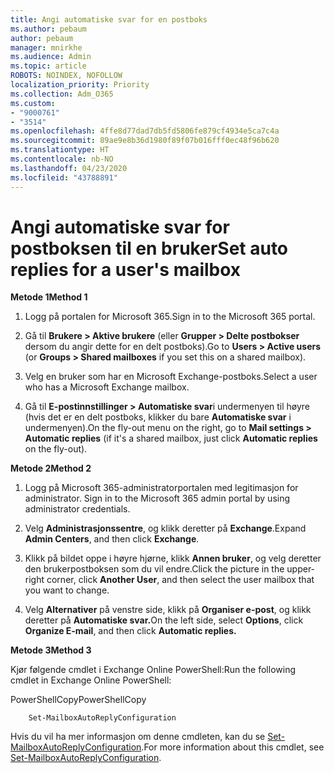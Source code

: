 ```yaml
---
title: Angi automatiske svar for en postboks
ms.author: pebaum
author: pebaum
manager: mnirkhe
ms.audience: Admin
ms.topic: article
ROBOTS: NOINDEX, NOFOLLOW
localization_priority: Priority
ms.collection: Adm_O365
ms.custom:
- "9000761"
- "3514"
ms.openlocfilehash: 4ffe8d77dad7db5fd5806fe879cf4934e5ca7c4a
ms.sourcegitcommit: 89ae9e8b36d1980f89f07b016fff0ec48f96b620
ms.translationtype: HT
ms.contentlocale: nb-NO
ms.lasthandoff: 04/23/2020
ms.locfileid: "43788891"
---
```

# <a name="set-auto-replies-for-a-users-mailbox"></a><span data-ttu-id="799c5-102">Angi automatiske svar for postboksen til en bruker</span><span class="sxs-lookup"><span data-stu-id="799c5-102">Set auto replies for a user's mailbox</span></span>

<span data-ttu-id="799c5-103">**Metode 1**</span><span class="sxs-lookup"><span data-stu-id="799c5-103">**Method 1**</span></span>

1. <span data-ttu-id="799c5-104">Logg på portalen for Microsoft 365.</span><span class="sxs-lookup"><span data-stu-id="799c5-104">Sign in to the Microsoft 365 portal.</span></span>

2. <span data-ttu-id="799c5-105">Gå til **Brukere > Aktive brukere** (eller **Grupper > Delte postbokser** dersom du angir dette for en delt postboks).</span><span class="sxs-lookup"><span data-stu-id="799c5-105">Go to **Users > Active users** (or **Groups > Shared mailboxes** if you set this on a shared mailbox).</span></span>

3. <span data-ttu-id="799c5-106">Velg en bruker som har en Microsoft Exchange-postboks.</span><span class="sxs-lookup"><span data-stu-id="799c5-106">Select a user who has a Microsoft Exchange mailbox.</span></span>

4. <span data-ttu-id="799c5-107">Gå til **E-postinnstillinger > Automatiske svar**i undermenyen til høyre (hvis det er en delt postboks, klikker du bare **Automatiske svar** i undermenyen).</span><span class="sxs-lookup"><span data-stu-id="799c5-107">On the fly-out menu on the right, go to **Mail settings > Automatic replies** (if it's a shared mailbox, just click **Automatic replies** on the fly-out).</span></span>

<span data-ttu-id="799c5-108">**Metode 2**</span><span class="sxs-lookup"><span data-stu-id="799c5-108">**Method 2**</span></span>

1. <span data-ttu-id="799c5-109">Logg på Microsoft 365-administratorportalen med legitimasjon for administrator. </span><span class="sxs-lookup"><span data-stu-id="799c5-109">Sign in to the Microsoft 365 admin portal by using administrator credentials.</span></span>

2. <span data-ttu-id="799c5-110">Velg **Administrasjonssentre**, og klikk deretter på **Exchange**.</span><span class="sxs-lookup"><span data-stu-id="799c5-110">Expand **Admin Centers**, and then click **Exchange**.</span></span>

3. <span data-ttu-id="799c5-111">Klikk på bildet oppe i høyre hjørne, klikk **Annen bruker**, og velg deretter den brukerpostboksen som du vil endre.</span><span class="sxs-lookup"><span data-stu-id="799c5-111">Click the picture in the upper-right corner, click **Another User**, and then select the user mailbox that you want to change.</span></span>

4. <span data-ttu-id="799c5-112">Velg **Alternativer** på venstre side, klikk på **Organiser e-post**, og klikk deretter på **Automatiske svar.**</span><span class="sxs-lookup"><span data-stu-id="799c5-112">On the left side, select **Options**, click **Organize E-mail**, and then click **Automatic replies.**</span></span>

<span data-ttu-id="799c5-113">**Metode 3**</span><span class="sxs-lookup"><span data-stu-id="799c5-113">**Method 3**</span></span>

<span data-ttu-id="799c5-114">Kjør følgende cmdlet i Exchange Online PowerShell:</span><span class="sxs-lookup"><span data-stu-id="799c5-114">Run the following cmdlet in Exchange Online PowerShell:</span></span>

<span data-ttu-id="799c5-115">PowerShellCopy</span><span class="sxs-lookup"><span data-stu-id="799c5-115">PowerShellCopy</span></span>

```
    Set-MailboxAutoReplyConfiguration
```

<span data-ttu-id="799c5-116">Hvis du vil ha mer informasjon om denne cmdleten, kan du se [Set-MailboxAutoReplyConfiguration](https://docs.microsoft.com/powershell/module/exchange/mailboxes/set-mailboxautoreplyconfiguration).</span><span class="sxs-lookup"><span data-stu-id="799c5-116">For more information about this cmdlet, see [Set-MailboxAutoReplyConfiguration](https://docs.microsoft.com/powershell/module/exchange/mailboxes/set-mailboxautoreplyconfiguration).</span></span>
